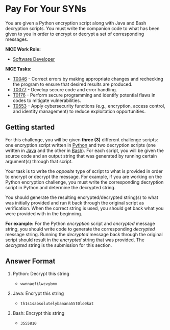 # Pay For Your SYNs

You are given a Python encryption script along with Java and Bash decryption scripts. You must write the companion code to what has been given to you in order to encrypt or decrypt a set of  corresponding messages.

**NICE Work Role:** 
- [Software Developer](https://niccs.cisa.gov/workforce-development/nice-framework/workroles?name=Software+Developer&id=All)

**NICE Tasks:**
- [T0046](https://niccs.cisa.gov/workforce-development/nice-framework/tasks?id=T0046&description=All) - Correct errors by making appropriate changes and rechecking the program to ensure that desired results are produced. 
- [T0077](https://niccs.cisa.gov/workforce-development/nice-framework/tasks?id=T0077&description=All) - Develop secure code and error handling. 
- [T0176](https://niccs.cisa.gov/workforce-development/nice-framework/tasks?id=T0176&description=All) - Perform secure programming and identify potential flaws in codes to mitigate vulnerabilities. 
- [T0553](https://niccs.cisa.gov/workforce-development/nice-framework/tasks?id=T0553&description=All) - Apply cybersecurity functions (e.g., encryption, access control, and identity management) to reduce exploitation opportunities.

## Getting started
For this challenge, you will be given  **three (3)** different challenge scripts: one encryption script written in [Python](./challenge/python/encrypt1.py) and two decryption scripts (one written in [Java](./challenge/java/decrypt2.java) and the other in [Bash](./challenge/bash/decrypt3.sh)). For each script, you will be given the source code and an output string that was generated by running certain argument(s) through that script.

Your task is to write the *opposite* type of script to what is provided in order to encrypt or decrypt the message. For example, if you are working on the Python encryption challenge, you must write the corresponding decryption script in Python and determine the decrypted string. 

You should generate the resulting encrypted/decrypted string(s) to what was initially provided and run it back through the original script as verification. When the correct string is used, you should get back what you were provided with in the beginning. 

**For example:** For the Python *encryption* script and *encrypted* message string, you should write code to generate the corresponding *decrypted* message string. Running the *decrypted* message back through the original script should result in the *encrypted* string that was provided. The *decrypted* string is the submission for this section.  

## Answer Format

1. Python: Decrypt this string
    - `wwnnaefilwcvybmx`

2. Java: Encrypt this string
    - `th1s1sabsolutelybanana55t0lo0kat`

3. Bash: Encrypt this string
    - `3555810`
